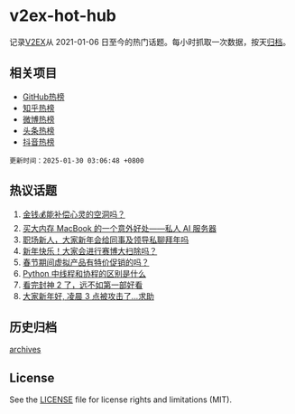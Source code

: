 # v2ex-hot-hub

 记录[V2EX](https://www.v2ex.com/)从 2021-01-06 日至今的热门话题。每小时抓取一次数据，按天[归档](archives)。
 
 ## 相关项目

- [GitHub热榜](https://github.com/lonnyzhang423/github-hot-hub)
- [知乎热榜](https://github.com/lonnyzhang423/zhihu-hot-hub)
- [微博热榜](https://github.com/lonnyzhang423/weibo-hot-hub)
- [头条热榜](https://github.com/lonnyzhang423/toutiao-hot-hub)
- [抖音热榜](https://github.com/lonnyzhang423/douyin-hot-hub)


 `更新时间：2025-01-30 03:06:48 +0800`

## 热议话题

1. [金钱💰能补偿心灵的空洞吗？](https://www.v2ex.com/t/1108266)
1. [买大内存 MacBook 的一个意外好处——私人 AI 服务器](https://www.v2ex.com/t/1108245)
1. [职场新人，大家新年会给同事及领导私聊拜年吗](https://www.v2ex.com/t/1108258)
1. [新年快乐！大家会进行赛博大扫除吗？](https://www.v2ex.com/t/1108248)
1. [春节期间虚拟产品有特价促销的吗？](https://www.v2ex.com/t/1108246)
1. [Python 中线程和协程的区别是什么](https://www.v2ex.com/t/1108272)
1. [看完封神 2 了，远不如第一部好看](https://www.v2ex.com/t/1108274)
1. [大家新年好, 凌晨 3 点被攻击了...求助](https://www.v2ex.com/t/1108257)

## 历史归档

[archives](archives)

## License

See the [LICENSE](LICENSE) file for license rights and limitations (MIT).
